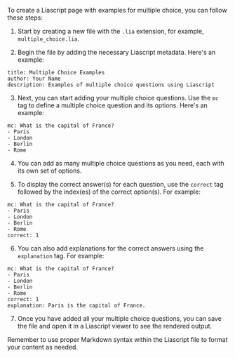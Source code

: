 To create a Liascript page with examples for multiple choice, you can follow these steps:

1. Start by creating a new file with the `.lia` extension, for example, `multiple_choice.lia`.

2. Begin the file by adding the necessary Liascript metadata. Here's an example:

```
title: Multiple Choice Examples
author: Your Name
description: Examples of multiple choice questions using Liascript
```

3. Next, you can start adding your multiple choice questions. Use the `mc` tag to define a multiple choice question and its options. Here's an example:

```
mc: What is the capital of France?
- Paris
- London
- Berlin
- Rome
```

4. You can add as many multiple choice questions as you need, each with its own set of options.

5. To display the correct answer(s) for each question, use the `correct` tag followed by the index(es) of the correct option(s). For example:

```
mc: What is the capital of France?
- Paris
- London
- Berlin
- Rome
correct: 1
```

6. You can also add explanations for the correct answers using the `explanation` tag. For example:

```
mc: What is the capital of France?
- Paris
- London
- Berlin
- Rome
correct: 1
explanation: Paris is the capital of France.
```

7. Once you have added all your multiple choice questions, you can save the file and open it in a Liascript viewer to see the rendered output.

Remember to use proper Markdown syntax within the Liascript file to format your content as needed.
